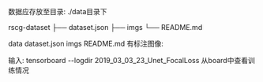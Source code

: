 数据应存放至目录:
./data目录下

rscg-dataset
├── dataset.json
├── imgs
└── README.md


data dataset.json  imgs  README.md
有标注图像:


输入: tensorboard --logdir 2019_03_03_23_Unet_FocalLoss 
从board中查看训练情况